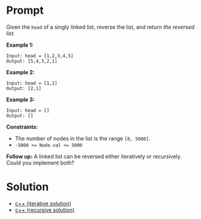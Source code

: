 # Prompt
Given the `head` of a singly linked list, reverse the list, and return _the reversed list_.

**Example 1:**
```
Input: head = [1,2,3,4,5]
Output: [5,4,3,2,1]
```

**Example 2:**
```
Input: head = [1,2]
Output: [2,1]
```

**Example 3:**
```
Input: head = []
Output: []
```

**Constraints:**
* The number of nodes in the list is the range `[0, 5000]`.
* `-5000 <= Node.val <= 5000`

**Follow up:** A linked list can be reversed either iteratively or recursively. Could you implement both?

# Solution
* [c++ (iterative solution)](reverse_linked_list_iterative.cpp)
* [c++ (recursive solution)](reverse_linked_list_recursive.cpp)
